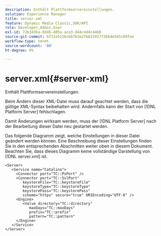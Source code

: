 ```yaml
---
description: Enthält Plattformservereinstellungen.
solution: Experience Manager
title: server.xml
feature: Dynamic Media Classic,SDK/API
role: Developer,Admin,User
exl-id: 72b343ba-0d4b-405a-ace3-d44c4d4c44b0
source-git-commit: bf31e5226cbb763e2fb82391772b64e5d5c89fae
workflow-type: tm+mt
source-wordcount: '80'
ht-degree: 0%

---
```


# server.xml{#server-xml}

Enthält Plattformservereinstellungen.

Beim Ändern dieser XML-Datei muss darauf geachtet werden, dass die gültige XML-Syntax beibehalten wird. Andernfalls kann der Start von [!DNL Platform Server] fehlschlagen.

Damit Änderungen wirksam werden, muss der [!DNL Platform Server] nach der Bearbeitung dieser Datei neu gestartet werden.

Das folgende Diagramm zeigt, welche Einstellungen in dieser Datei geändert werden können. Eine Beschreibung dieser Einstellungen finden Sie in den entsprechenden Abschnitten weiter oben in diesem Dokument. Beachten Sie, dass dieses Diagramm keine vollständige Darstellung von [!DNL server.xml] ist.

```
<Server>
   <Service name="Catalina">
     <Connector port="TC::PsPort" />
     <Connector port="TC::SslPort"
        keystoreFile="TC::keystoreFile"
        keystoreType="TC::keystoreType"
        keystorePass="TC::keystorePass" 
        scheme="https" secure="true" URIEncoding="UTF-8" />
     <Engine>
        <Valve directory="TC::directory" 
           maxDays="TC::maxDays" 
           prefix="TC::prefix" 
           pattern="TC::pattern" 
     </Engine>  
   </Service>
</Server>
```
